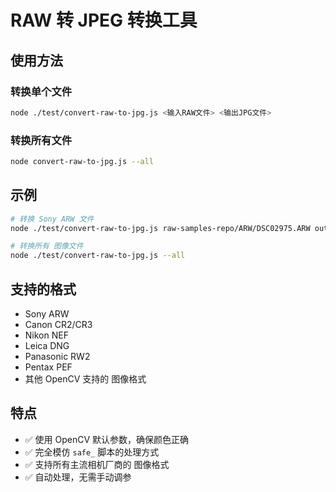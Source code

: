 # RAW 转 JPEG 转换工具

## 使用方法

### 转换单个文件
```bash
node ./test/convert-raw-to-jpg.js <输入RAW文件> <输出JPG文件>
```

### 转换所有文件
```bash
node convert-raw-to-jpg.js --all
```

## 示例

```bash
# 转换 Sony ARW 文件
node ./test/convert-raw-to-jpg.js raw-samples-repo/ARW/DSC02975.ARW output/sony_photo.jpg

# 转换所有 图像文件
node ./test/convert-raw-to-jpg.js --all
```

## 支持的格式

- Sony ARW
- Canon CR2/CR3
- Nikon NEF
- Leica DNG
- Panasonic RW2
- Pentax PEF
- 其他 OpenCV 支持的 图像格式

## 特点

- ✅ 使用 OpenCV 默认参数，确保颜色正确
- ✅ 完全模仿 `safe_` 脚本的处理方式
- ✅ 支持所有主流相机厂商的 图像格式
- ✅ 自动处理，无需手动调参
